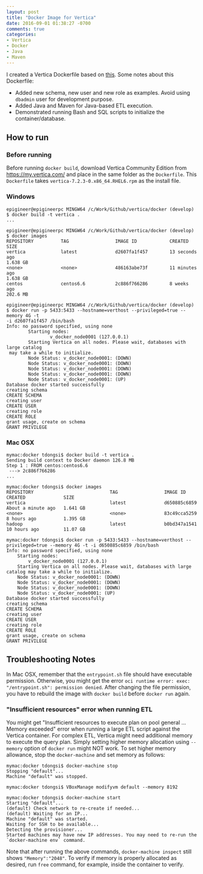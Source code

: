 ```yaml
---
layout: post
title: "Docker Image for Vertica"
date: 2016-09-01 01:38:27 -0700
comments: true
categories: 
- Vertica
- Docker
- Java
- Maven
---
```


I created a Vertica Dockerfile based on [this](https://github.com/wmarinho/docker-hp-vertica).
Some notes about this Dockerfile:

* Added new schema, new user and new role as examples. Avoid using `dbadmin` user for development purpose.
* Added Java and Maven for Java-based ETL execution.
* Demonstrated running Bash and SQL scripts to initialize the container/database.

## How to run

### Before running

Before running `docker build`, download Vertica Community Edition from https://my.vertica.com/ and place in the same folder as the `Dockerfile`. 
This `Dockerfile` takes `vertica-7.2.3-0.x86_64.RHEL6.rpm` as the install file.

### Windows

``` plain
epigineer@epigineerpc MINGW64 /c/Work/Github/vertica/docker (develop)
$ docker build -t vertica .
...

epigineer@epigineerpc MINGW64 /c/Work/Github/vertica/docker (develop)
$ docker images
REPOSITORY          TAG                 IMAGE ID            CREATED
SIZE
vertica             latest              d2607fa1f457        13 seconds ago
1.638 GB
<none>              <none>              486163abe73f        11 minutes ago
1.638 GB
centos              centos6.6           2c886f766286        8 weeks ago
202.6 MB

epigineer@epigineerpc MINGW64 /c/Work/Github/vertica/docker (develop)
$ docker run -p 5433:5433 --hostname=verthost --privileged=true --memory 4G -t
-i d2607fa1f457 /bin/bash
Info: no password specified, using none
        Starting nodes:
                v_docker_node0001 (127.0.0.1)
        Starting Vertica on all nodes. Please wait, databases with large catalog
 may take a while to initialize.
        Node Status: v_docker_node0001: (DOWN)
        Node Status: v_docker_node0001: (DOWN)
        Node Status: v_docker_node0001: (DOWN)
        Node Status: v_docker_node0001: (DOWN)
        Node Status: v_docker_node0001: (UP)
Database docker started successfully
creating schema
CREATE SCHEMA
creating user
CREATE USER
creating role
CREATE ROLE
grant usage, create on schema
GRANT PRIVILEGE
```

### Mac OSX

``` plain
mymac:docker tdongsi$ docker build -t vertica .
Sending build context to Docker daemon 126.8 MB
Step 1 : FROM centos:centos6.6
 ---> 2c886f766286
...

mymac:docker tdongsi$ docker images
REPOSITORY                            TAG                 IMAGE ID            CREATED              SIZE
vertica                               latest              d650885c6859        About a minute ago   1.641 GB
<none>                                <none>              83c49cca5259        8 hours ago          1.395 GB
hadoop                                latest              b0bd347a1541        10 hours ago         11.07 GB

mymac:docker tdongsi$ docker run -p 5433:5433 --hostname=verthost --privileged=true --memory 4G -t -i d650885c6859 /bin/bash
Info: no password specified, using none
	Starting nodes: 
		v_docker_node0001 (127.0.0.1)
	Starting Vertica on all nodes. Please wait, databases with large catalog may take a while to initialize.
	Node Status: v_docker_node0001: (DOWN) 
	Node Status: v_docker_node0001: (DOWN) 
	Node Status: v_docker_node0001: (DOWN) 
	Node Status: v_docker_node0001: (UP) 
Database docker started successfully
creating schema
CREATE SCHEMA
creating user
CREATE USER
creating role
CREATE ROLE
grant usage, create on schema
GRANT PRIVILEGE
```

## Troubleshooting Notes

In Mac OSX, remember that the `entrypoint.sh` file should have executable permission. 
Otherwise, you might get the error `oci runtime error: exec: "/entrypoint.sh": permission denied`.
After changing the file permission, you have to rebuild the image with `docker build` before `docker run` again.

### "Insufficient resources" error when running ETL

You might get "Insufficient resources to execute plan on pool general ... Memory exceeded" error when running a large ETL script against the Vertica container. 
For complex ETL, Vertica might need additional memory to execute the query plan. 
Simply setting higher memory allocation using `--memory` option of `docker run` might NOT work. 
To set higher memory allowance, stop the `docker-machine` and set memory as follows:

``` plain
mymac:docker tdongsi$ docker-machine stop
Stopping "default"...
Machine "default" was stopped.

mymac:docker tdongsi$ VBoxManage modifyvm default --memory 8192

mymac:docker tdongsi$ docker-machine start
Starting "default"...
(default) Check network to re-create if needed...
(default) Waiting for an IP...
Machine "default" was started.
Waiting for SSH to be available...
Detecting the provisioner...
Started machines may have new IP addresses. You may need to re-run the `docker-machine env` command.
```

Note that after running the above commands, `docker-machine inspect` still shows `"Memory":"2048"`.
To verify if memory is properly allocated as desired, run `free` command, for example, inside the container to verify.
